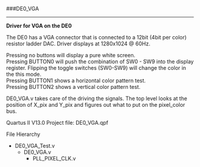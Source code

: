 ###DE0_VGA
***
**Driver for VGA on the DE0**

The DE0 has a VGA connector that is connected to a 12bit (4bit per color) resistor ladder DAC. Driver displays at 1280x1024 @ 60Hz.

Pressing no buttons will display a pure white screen.<br/>
Pressing BUTTON0 will push the combination of SW0 - SW9 into the display register. Flipping the toggle switches (SW0-SW9) will change the color in the this mode.<br/>
Pressing BUTTON1 shows a horizontal color pattern test.<br/>
Pressing BUTTON2 shows a vertical color pattern test.<br/>

DE0_VGA.v takes care of the driving the signals. The top level looks at the position of X_pix and Y_pix and figures out what to put on the pixel_color bus.

Quartus II V13.0 Project file: DE0_VGA.qpf

File Hierarchy 
- DE0_VGA_Test.v
  - DE0_VGA.v
    - PLL_PIXEL_CLK.v

